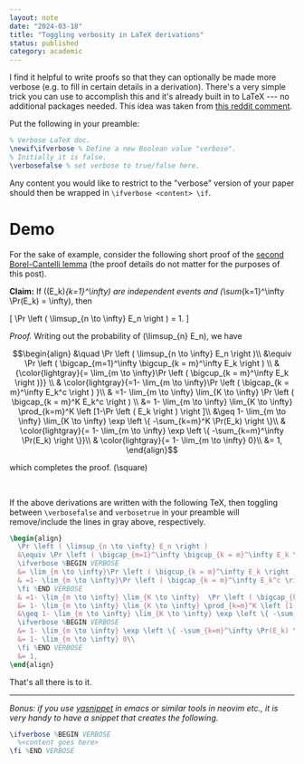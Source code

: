 ```yaml
---
layout: note 
date: "2024-03-18" 
title: "Toggling verbosity in LaTeX derivations"
status: published
category: academic
---
```



$$
\newcommand{\Fcal}{\mathcal{F}}
\newcommand{\RR}{\mathbb{R}}
\newcommand{\EE}{\mathbb{E}}
$$

I find it helpful to write proofs so that they can optionally be made more verbose (e.g. to fill in certain details in a derivation). There's a very simple trick you can use to accomplish this and it's already built in to LaTeX --- no additional packages needed. This idea was taken from [this reddit comment](https://old.reddit.com/r/LaTeX/comments/p321rh/is_there_a_way_to_have_two_versions_of_a_document/h8ojktk/).

Put the following in your preamble:

```LaTeX
% Verbose LaTeX doc.
\newif\ifverbose % Define a new Boolean value "verbose".
% Initially it is false.
\verbosefalse % set verbose to true/false here.
```

Any content you would like to restrict to the "verbose" version of your paper should then be wrapped in `\ifverbose <content> \if`.

# Demo

For the sake of example, consider the following short proof of the <a href="https://proofwiki.org/wiki/Second_Borel-Cantelli_Lemma" target="_blank">second Borel-Cantelli lemma</a> (the proof details do not matter for the purposes of this post).

<div class='theorem'>

<b>Claim:</b> If \((E_k)_{k=1}^\infty\) are independent events and \(\sum_{k=1}^\infty \Pr(E_k) = \infty\), then

\[ \Pr \left ( \limsup_{n \to \infty} E_n \right ) = 1. \]
  

<em>Proof.</em>
Writing out the probability of \(\limsup_{n} E_n\), we have

$$\begin{align}
  &\quad \Pr \left ( \limsup_{n \to \infty} E_n \right )\\
  &\equiv \Pr \left ( \bigcap_{m=1}^\infty \bigcup_{k = m}^\infty E_k \right ) \\
                                                 &{\color{lightgray}{= \lim_{m \to \infty}\Pr \left ( \bigcup_{k = m}^\infty E_k \right )}} \\
                                                 & \color{lightgray}{=1- \lim_{m \to \infty}\Pr \left ( \bigcap_{k = m}^\infty E_k^c \right ) }\\
                                                 & =1- \lim_{m \to \infty} \lim_{K \to \infty}  \Pr \left ( \bigcap_{k = m}^K E_k^c \right ) \\
                                                 &= 1- \lim_{m \to \infty} \lim_{K \to \infty} \prod_{k=m}^K \left [1-\Pr \left ( E_k \right ) \right ]\\
                                                 &\geq 1- \lim_{m \to \infty} \lim_{K \to \infty} \exp \left \{ -\sum_{k=m}^K \Pr(E_k) \right \}\\
                                                 & \color{lightgray}{= 1- \lim_{m \to \infty} \exp \left \{ -\sum_{k=m}^\infty \Pr(E_k) \right \}}\\
                                                 & \color{lightgray}{= 1- \lim_{m \to \infty} 0}\\
                                                 &= 1,
\end{align}$$

which completes the proof. \(\square\)
</div>
<br/>

If the above derivations are written with the following TeX, then toggling between `\verbosefalse` and `verbosetrue` in your preamble will remove/include the lines in gray above, respectively.


```LaTeX
\begin{align}
  \Pr \left ( \limsup_{n \to \infty} E_n \right )
  &\equiv \Pr \left ( \bigcap_{m=1}^\infty \bigcup_{k = m}^\infty E_k \right ) \\
  \ifverbose %BEGIN VERBOSE
  &= \lim_{m \to \infty}\Pr \left ( \bigcup_{k = m}^\infty E_k \right ) \\
  & =1- \lim_{m \to \infty}\Pr \left ( \bigcap_{k = m}^\infty E_k^c \right ) \\
  \fi %END VERBOSE
  & =1- \lim_{m \to \infty} \lim_{K \to \infty}  \Pr \left ( \bigcap_{k = m}^K E_k^c \right ) \\
  &= 1- \lim_{m \to \infty} \lim_{K \to \infty} \prod_{k=m}^K \left [1-\Pr \left ( E_k \right ) \right ]\\
  &\geq 1- \lim_{m \to \infty} \lim_{K \to \infty} \exp \left \{ -\sum_{k=m}^K \Pr(E_k) \right \}\\
  \ifverbose %BEGIN VERBOSE
  &= 1- \lim_{m \to \infty} \exp \left \{ -\sum_{k=m}^\infty \Pr(E_k) \right \}\\
  &= 1- \lim_{m \to \infty} 0\\
  \fi %END VERBOSE
  &= 1,
\end{align}
```

That's all there is to it.

---

*Bonus: if you use [yasnippet](https://github.com/joaotavora/yasnippet) in emacs or similar tools in neovim etc., it is very handy to have a snippet that creates the following.*
```LaTeX
\ifverbose %BEGIN VERBOSE
  %<content goes here>
\fi %END VERBOSE
```


